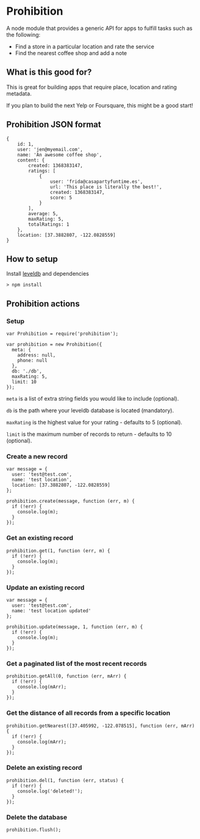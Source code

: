 # Prohibition

A node module that provides a generic API for apps to fulfill tasks such as the following:

* Find a store in a particular location and rate the service
* Find the nearest coffee shop and add a note

## What is this good for?

This is great for building apps that require place, location and rating metadata.

If you plan to build the next Yelp or Foursquare, this might be a good start!

## Prohibition JSON format

    {
        id: 1,
        user: 'jen@myemail.com',
        name: 'An awesome coffee shop',
        content: {
            created: 1368383147,
            ratings: [
                {
                    user: 'frida@casapartyfuntime.es',
                    url: 'This place is literally the best!',
                    created: 1368383147,
                    score: 5
                }
            ],
            average: 5,
            maxRating: 5,
            totalRatings: 1
        },
        location: [37.3882807, -122.0828559]
    }

## How to setup

Install [leveldb](https://code.google.com/p/leveldb/downloads/list) and dependencies

    > npm install

## Prohibition actions

### Setup

    var Prohibition = require('prohibition');

    var prohibition = new Prohibition({
      meta: {
        address: null,
        phone: null
      },
      db: './db',
      maxRating: 5,
      limit: 10
    });

`meta` is a list of extra string fields you would like to include (optional).

`db` is the path where your leveldb database is located (mandatory).

`maxRating` is the highest value for your rating - defaults to 5 (optional).

`limit` is the maximum number of records to return - defaults to 10 (optional).

### Create a new record

    var message = {
      user: 'test@test.com',
      name: 'test location',
      location: [37.3882807, -122.0828559]
    };

    prohibition.create(message, function (err, m) {
      if (!err) {
        console.log(m);
      }
    });

### Get an existing record

    prohibition.get(1, function (err, m) {
      if (!err) {
        console.log(m);
      }
    });

### Update an existing record

    var message = {
      user: 'test@test.com',
      name: 'test location updated'
    };

    prohibition.update(message, 1, function (err, m) {
      if (!err) {
        console.log(m);
      }
    });

### Get a paginated list of the most recent records

    prohibition.getAll(0, function (err, mArr) {
      if (!err) {
        console.log(mArr);
      }
    });

### Get the distance of all records from a specific location

    prohibition.getNearest([37.405992, -122.078515], function (err, mArr) {
      if (!err) {
        console.log(mArr);
      }
    });

### Delete an existing record

    prohibition.del(1, function (err, status) {
      if (!err) {
        console.log('deleted!');
      }
    });

### Delete the database

    prohibition.flush();
